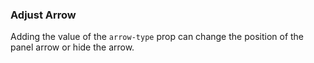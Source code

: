 ### Adjust Arrow

Adding the value of the `arrow-type` prop can change the position of the panel arrow or hide the arrow.
